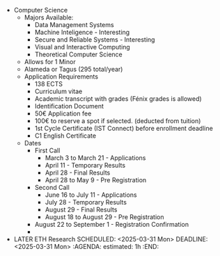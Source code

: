 - Computer Science
	- Majors Available:
		- Data Management Systems
		- Machine Inteligence - Interesting
		- Secure and Reliable Systems - Interesting
		- Visual and Interactive Computing
		- Theoretical Computer Science
	- Allows for 1 Minor
	- Alameda or Tagus (295 total/year)
	- Application Requirements
		- 138 ECTS
		- Curriculum vitae
		- Academic transcript with grades (Fénix grades is allowed)
		- Identification Document
		- 50€ Application fee
		- 100€ to reserve a spot if selected. (deducted from tuition)
		- 1st Cycle Certificate (IST Connect) before enrollment deadline
		- C1 English Certificate
	- Dates
		- First Call
			- March 3 to March 21 - Applications
			- April 11 - Temporary Results
			- April 28 - Final Results
			- April 28 to May 9 - Pre Registration
		- Second Call
			- June 16 to July 11 - Applications
			- July 28 - Temporary Results
			- August 29 - Final Results
			- August 18 to August 29 - Pre Registration
		- August 22 to September 1 - Registration Confirmation
		-
- LATER ETH Research
  SCHEDULED: <2025-03-31 Mon>
  DEADLINE: <2025-03-31 Mon>
  :AGENDA:
  estimated: 1h
  :END: